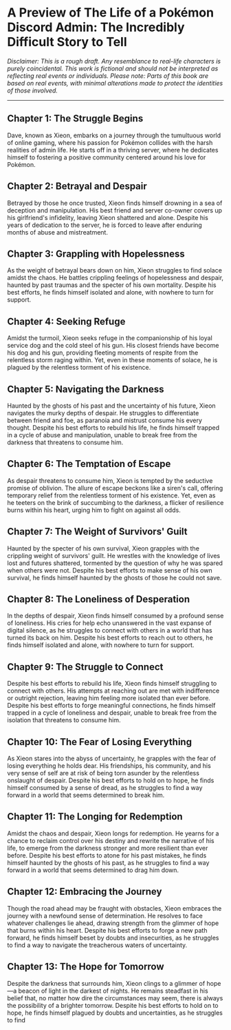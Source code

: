 
# A Preview of The Life of a Pokémon Discord Admin: The Incredibly Difficult Story to Tell

*Disclaimer: This is a rough draft. Any resemblance to real-life characters is purely coincidental. This work is fictional and should not be interpreted as reflecting real events or individuals. Please note: Parts of this book are based on real events, with minimal alterations made to protect the identities of those involved.*

---

## Chapter 1: The Struggle Begins

Dave, known as Xieon, embarks on a journey through the tumultuous world of online gaming, where his passion for Pokémon collides with the harsh realities of admin life. He starts off in a thriving server, where he dedicates himself to fostering a positive community centered around his love for Pokémon.

## Chapter 2: Betrayal and Despair

Betrayed by those he once trusted, Xieon finds himself drowning in a sea of deception and manipulation. His best friend and server co-owner covers up his girlfriend's infidelity, leaving Xieon shattered and alone. Despite his years of dedication to the server, he is forced to leave after enduring months of abuse and mistreatment.

## Chapter 3: Grappling with Hopelessness

As the weight of betrayal bears down on him, Xieon struggles to find solace amidst the chaos. He battles crippling feelings of hopelessness and despair, haunted by past traumas and the specter of his own mortality. Despite his best efforts, he finds himself isolated and alone, with nowhere to turn for support.

## Chapter 4: Seeking Refuge

Amidst the turmoil, Xieon seeks refuge in the companionship of his loyal service dog and the cold steel of his gun. His closest friends have become his dog and his gun, providing fleeting moments of respite from the relentless storm raging within. Yet, even in these moments of solace, he is plagued by the relentless torment of his existence.

## Chapter 5: Navigating the Darkness

Haunted by the ghosts of his past and the uncertainty of his future, Xieon navigates the murky depths of despair. He struggles to differentiate between friend and foe, as paranoia and mistrust consume his every thought. Despite his best efforts to rebuild his life, he finds himself trapped in a cycle of abuse and manipulation, unable to break free from the darkness that threatens to consume him.

## Chapter 6: The Temptation of Escape

As despair threatens to consume him, Xieon is tempted by the seductive promise of oblivion. The allure of escape beckons like a siren's call, offering temporary relief from the relentless torment of his existence. Yet, even as he teeters on the brink of succumbing to the darkness, a flicker of resilience burns within his heart, urging him to fight on against all odds.

## Chapter 7: The Weight of Survivors' Guilt

Haunted by the specter of his own survival, Xieon grapples with the crippling weight of survivors' guilt. He wrestles with the knowledge of lives lost and futures shattered, tormented by the question of why he was spared when others were not. Despite his best efforts to make sense of his own survival, he finds himself haunted by the ghosts of those he could not save.

## Chapter 8: The Loneliness of Desperation

In the depths of despair, Xieon finds himself consumed by a profound sense of loneliness. His cries for help echo unanswered in the vast expanse of digital silence, as he struggles to connect with others in a world that has turned its back on him. Despite his best efforts to reach out to others, he finds himself isolated and alone, with nowhere to turn for support.

## Chapter 9: The Struggle to Connect

Despite his best efforts to rebuild his life, Xieon finds himself struggling to connect with others. His attempts at reaching out are met with indifference or outright rejection, leaving him feeling more isolated than ever before. Despite his best efforts to forge meaningful connections, he finds himself trapped in a cycle of loneliness and despair, unable to break free from the isolation that threatens to consume him.

## Chapter 10: The Fear of Losing Everything

As Xieon stares into the abyss of uncertainty, he grapples with the fear of losing everything he holds dear. His friendships, his community, and his very sense of self are at risk of being torn asunder by the relentless onslaught of despair. Despite his best efforts to hold on to hope, he finds himself consumed by a sense of dread, as he struggles to find a way forward in a world that seems determined to break him.

## Chapter 11: The Longing for Redemption

Amidst the chaos and despair, Xieon longs for redemption. He yearns for a chance to reclaim control over his destiny and rewrite the narrative of his life, to emerge from the darkness stronger and more resilient than ever before. Despite his best efforts to atone for his past mistakes, he finds himself haunted by the ghosts of his past, as he struggles to find a way forward in a world that seems determined to drag him down.

## Chapter 12: Embracing the Journey

Though the road ahead may be fraught with obstacles, Xieon embraces the journey with a newfound sense of determination. He resolves to face whatever challenges lie ahead, drawing strength from the glimmer of hope that burns within his heart. Despite his best efforts to forge a new path forward, he finds himself beset by doubts and insecurities, as he struggles to find a way to navigate the treacherous waters of uncertainty.

## Chapter 13: The Hope for Tomorrow

Despite the darkness that surrounds him, Xieon clings to a glimmer of hope—a beacon of light in the darkest of nights. He remains steadfast in his belief that, no matter how dire the circumstances may seem, there is always the possibility of a brighter tomorrow. Despite his best efforts to hold on to hope, he finds himself plagued by doubts and uncertainties, as he struggles to find